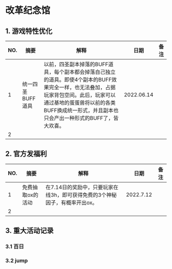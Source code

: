 # 改革纪念馆



## 1. 游戏特性优化


| NO. |       摘要       |                                                                                                           解释                                                                                                           |    日期     | 备注 |
| --- | --------------- | ------------------------------------------------------------------------------------------------------------------------------------------------------------------------------------------------------------------------ | ---------- | ---- |
| 1   | 统一四圣BUFF道具 | 以前，四圣副本掉落的BUFF道具，每个副本都会掉落自己独立的道具。即使4个副本的BUFF效果完全一样，也无法叠加，占据玩家背包空间。此后，玩家可以通过基地的蛋蛋兽将以前的各类BUFF换成统一形式，并且副本也只会产出一种形式的BUFF了，皆大欢喜。 | 2022.06.14 |      |
| 2   |                 |                                                                                                                                                                                                                          |            |      |


## 2. 官方发福利

| NO. |       摘要       |                                   解释                                   |    日期    | 备注 |
| --- | ---------------- | ----------------------------------------------------------------------- | --------- | ---- |
| 1   | 免费抽取ox的活动 | 在7.14日的奖励中，只要玩家在线3h，即可获得免费的3个神秘因子，有概率开出ox。 | 2022.7.12 |      |
| 2   |                  |                                                                         |           |      |



## 3. 重大活动记录

### 3.1 百日



### 3.2 jump



